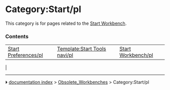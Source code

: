 # Category:Start/pl
This category is for pages related to the [Start Workbench](Start_Workbench.md).

### Contents

|     |     |     |
| --- | --- | --- |
| [Start Preferences/pl](Start_Preferences/pl.md) | [Template:Start Tools navi/pl](Template_Start_Tools_navi/pl.md) | [Start Workbench/pl](Start_Workbench/pl.md) |
|



---
⏵ [documentation index](../README.md) > [Obsolete_Workbenches](Category_Obsolete_Workbenches.md) > Category:Start/pl

